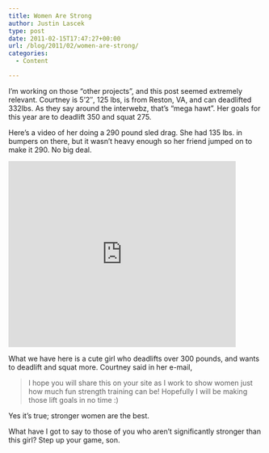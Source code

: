 ```yaml
---
title: Women Are Strong
author: Justin Lascek
type: post
date: 2011-02-15T17:47:27+00:00
url: /blog/2011/02/women-are-strong/
categories:
  - Content

---
```

I&#8217;m working on those &#8220;other projects&#8221;, and this post seemed extremely relevant. Courtney is 5&#8217;2&#8243;, 125 lbs, is from Reston, VA, and can deadlifted 332lbs. As they say around the interwebz, that&#8217;s &#8220;mega hawt&#8221;. Her goals for this year are to deadlift 350 and squat 275.
  

  
Here&#8217;s a video of her doing a 290 pound sled drag. She had 135 lbs. in bumpers on there, but it wasn&#8217;t heavy enough so her friend jumped on to make it 290. No big deal.
  

  
<iframe title="YouTube video player" width="450" height="368" src="http://www.youtube.com/embed/jnfHH2H3kQ8" frameborder="0" allowfullscreen></iframe>
  

  
What we have here is a cute girl who deadlifts over 300 pounds, and wants to deadlift and squat more. Courtney said in her e-mail,

> I hope you will share this on your site as I work to show women just how much fun strength training can be! Hopefully I will be making those lift goals in no time :)

Yes it&#8217;s true; stronger women are the best.
  


What have I got to say to those of you who aren&#8217;t significantly stronger than this girl? Step up your game, son.
